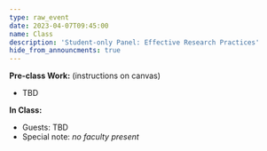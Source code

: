 ```yaml
---
type: raw_event
date: 2023-04-07T09:45:00
name: Class
description: 'Student-only Panel: Effective Research Practices'
hide_from_announcments: true
---
```


**Pre-class Work:** (instructions on canvas)
* TBD

**In Class:** 
* Guests: TBD
* Special note: *no faculty present*

